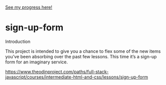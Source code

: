 [See my progress here!](TYLPHE.github.io/sign-up-form/)

# sign-up-form

Introduction

This project is intended to give you a chance to flex some of the new items you’ve been absorbing over the past few lessons. This time it’s a sign-up form for an imaginary service.

https://www.theodinproject.com/paths/full-stack-javascript/courses/intermediate-html-and-css/lessons/sign-up-form
